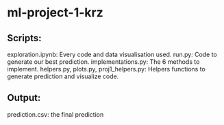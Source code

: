 # ml-project-1-krz

## Scripts:

exploration.ipynb: Every code and data visualisation used.
run.py: Code to generate our best prediction.
implementations.py: The 6 methods to implement.
helpers.py, plots.py, proj1_helpers.py: Helpers functions to generate prediction and visualize code.

## Output:

prediction.csv: the final prediction






